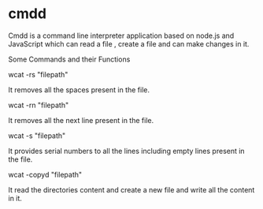 # cmdd
Cmdd is a command line interpreter application based on node.js and JavaScript
which can read a file , create a file and can make changes in it.

Some Commands and their Functions

wcat -rs "filepath"

It removes all the spaces present in the file.

wcat -rn "filepath" 

It removes all the next line present in the file.

wcat -s "filepath"

It provides serial numbers to all the lines including empty lines present in the file.

wcat -copyd "filepath"

It read the directories content and create a new file and write all the content in it. 

